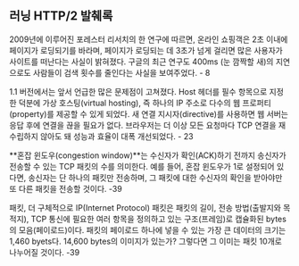 ## 러닝 HTTP/2 발췌록

2009년에 이루어진 포레스터 리서치의 한 연구에 따르면, 온라인 쇼핑객은 2초 이내에 페이지가 로딩되기를 바라며, 페이지가 로딩되는 데 3초가 넘게 걸리면 많은 사용자가 사이트를 떠난다는 사실이 밝혀졌다. 구글의 최근 연구도 400ms (눈 깜짝할 새)의 지연으로도 사람들이 검색 횟수를 줄인다는 사실을 보여주었다. - 8



1.1 버전에서는 앞서 언급한 많은 문제점이 고쳐졌다. Host 헤더를 필수 항목으로 지정한 덕분에 가상 호스팅(virtual hosting), 즉 하나의 IP 주소로 다수의 웹 프로퍼티(property)를 제공할 수 있게 되었다. 새 연결 지시자(directive)를 사용하면 웹 서버는 응답 후에 연결을 끊을 필요가 없다. 브라우저는 더 이상 모든 요청마다 TCP 연결을 재수립하지 않아도 돼 성능과 효율이 대폭 개선되었다. - 23



**혼잡 윈도우(congestion window)**는 수신자가 확인(ACK)하기 전까지 송신자가 전송할 수 있는 TCP 패킷의 수를 의미한다. 예를 들어, 혼잡 윈도우가 1로 설정되어 있다면, 송신자는 단 하나의 패킷만 전송하며, 그 패킷에 대한 수신자의 확인을 받아야만 또 다른 패킷을 전송할 것이다. -39



패킷, 더 구체적으로 IP(Internet Protocol) 패킷은 패킷의 길이, 전송 방법(출발지와 목적지), TCP 통신에 필요한 여러 항목을 정의하고 있는 구조(프레임)로 캡슐화된 bytes의 모음(페이로드)이다. 패킷의 페이로드 하나에 넣을 수 있는 가장 큰 데이터의 크기는 1,460 byets다. 14,600 bytes의 이미지가 있는가? 그렇다면 그 이미는 패킷 10개로 나누어질 것이다. -39